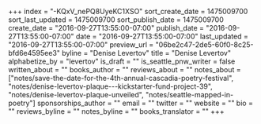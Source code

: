 +++
index = "-KQxV_nePQ8UyeKC1XSO"
sort_create_date = 1475009700
sort_last_updated = 1475009700
sort_publish_date = 1475009700
create_date = "2016-09-27T13:55:00-07:00"
publish_date = "2016-09-27T13:55:00-07:00"
date = "2016-09-27T13:55:00-07:00"
last_updated = "2016-09-27T13:55:00-07:00"
preview_url = "06be2c47-2de5-60f0-8c25-bfd6e4595ee3"
byline = "Denise Levertov"
title = "Denise Levertov"
alphabetize_by = "levertov"
is_draft = ""
is_seattle_pnw_writer = false
written_about = ""
books_author = ""
reviews_about = ""
notes_about = ["notes/save-the-date-for-the-4th-annual-cascadia-poetry-festival", "notes/denise-levertov-plaque---kickstarter-fund-project-39", "notes/denise-levertov-plaque-unveiled", "notes/seattle-mapped-in-poetry"]
sponsorships_author = ""
email = ""
twitter = ""
website = ""
bio = ""
reviews_byline = ""
notes_byline = ""
books_translator = ""
+++
